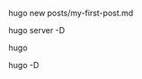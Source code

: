 <!-- 
Hugo Quick Start
https://gohugo.io/getting-started/quick-start/
-->


<!-- Add Some Content  -->
hugo new posts/my-first-post.md


<!-- start the Hugo server with drafts enabled  -->
hugo server -D

<!-- build Hugo website  in /public  -->
hugo 
<!-- build Hugo website with drafts enabled in /public  -->
hugo -D